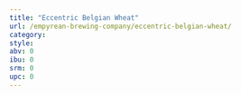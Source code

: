 ```yaml
---
title: "Eccentric Belgian Wheat"
url: /empyrean-brewing-company/eccentric-belgian-wheat/
category: 
style: 
abv: 0
ibu: 0
srm: 0
upc: 0
---
```


